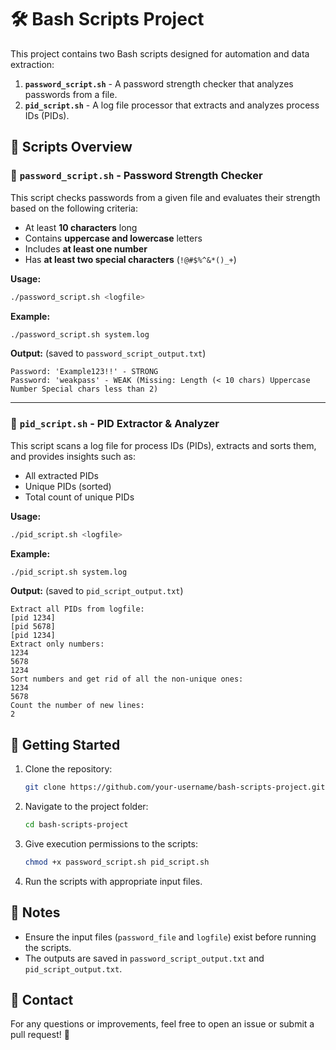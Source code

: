 # 🛠️ Bash Scripts Project

This project contains two Bash scripts designed for automation and data extraction:

1. **`password_script.sh`** - A password strength checker that analyzes passwords from a file.
2. **`pid_script.sh`** - A log file processor that extracts and analyzes process IDs (PIDs).

## 📌 Scripts Overview

### 🔑 `password_script.sh` - Password Strength Checker
This script checks passwords from a given file and evaluates their strength based on the following criteria:
- At least **10 characters** long
- Contains **uppercase and lowercase** letters
- Includes **at least one number**
- Has **at least two special characters** (`!@#$%^&*()_+`)

**Usage:**
```bash
./password_script.sh <logfile>
```
**Example:**
```bash
./password_script.sh system.log
```
**Output:** (saved to `password_script_output.txt`)
```
Password: 'Example123!!' - STRONG
Password: 'weakpass' - WEAK (Missing: Length (< 10 chars) Uppercase Number Special chars less than 2)
```

---

### 📄 `pid_script.sh` - PID Extractor & Analyzer
This script scans a log file for process IDs (PIDs), extracts and sorts them, and provides insights such as:
- All extracted PIDs
- Unique PIDs (sorted)
- Total count of unique PIDs

**Usage:**
```bash
./pid_script.sh <logfile>
```
**Example:**
```bash
./pid_script.sh system.log
```
**Output:** (saved to `pid_script_output.txt`)
```
Extract all PIDs from logfile:
[pid 1234]
[pid 5678]
[pid 1234]
Extract only numbers:
1234
5678
1234
Sort numbers and get rid of all the non-unique ones:
1234
5678
Count the number of new lines:
2
```

## 🚀 Getting Started
1. Clone the repository:
   ```bash
   git clone https://github.com/your-username/bash-scripts-project.git
   ```
2. Navigate to the project folder:
   ```bash
   cd bash-scripts-project
   ```
3. Give execution permissions to the scripts:
   ```bash
   chmod +x password_script.sh pid_script.sh
   ```
4. Run the scripts with appropriate input files.

## 📝 Notes
- Ensure the input files (`password_file` and `logfile`) exist before running the scripts.
- The outputs are saved in `password_script_output.txt` and `pid_script_output.txt`.

## 📧 Contact
For any questions or improvements, feel free to open an issue or submit a pull request! 🚀


